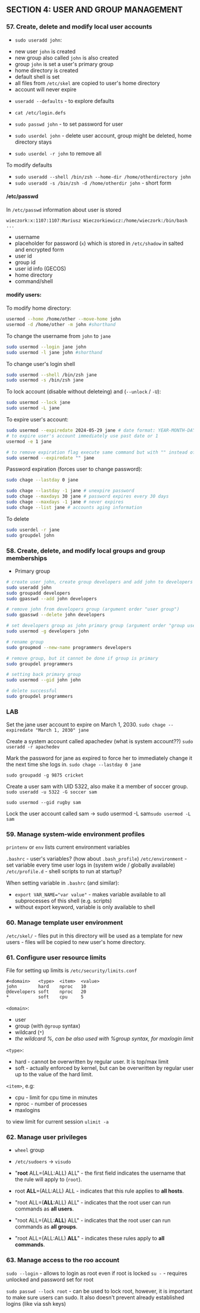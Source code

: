 ## SECTION 4: USER AND GROUP MANAGEMENT

### 57. Create, delete and modify local user accounts
* `sudo useradd john`:
 - new user `john` is created
 - new group also called `john` is also created
 - group `john` is set a user's primary group
 - home directory is created 
 - default shell is set
 - all files from `/etc/skel` are copied to user's home directory
 - account will never expire

* `useradd --defaults` - to explore defaults
* `cat /etc/login.defs`

* `sudo passwd john` - to set password for user

* `sudo userdel john` - delete user account, group might be deleted, home directory stays
* `sudo userdel -r john` to remove all

To modify defaults 
* `sudo useradd --shell /bin/zsh --home-dir /home/otherdirectory john`
* `sudo useradd -s /bin/zsh -d /home/otherdir john` - short form

#### /etc/passwd
In `/etc/passwd` information about user is stored
```
wieczork:x:1107:1107:Mariusz Wieczorkiewicz:/home/wieczork:/bin/bash
...
```
* username
* placeholder for password (`x`) which is stored in `/etc/shadow` in salted and encrypted form
* user id
* group id
* user id info (GECOS)
* home directory
* command/shell

#### modify users:
To modify home directory:
```bash
usermod --home /home/other --move-home john
usermod -d /home/other -m john #shorthand

```
To change the username from `john` to `jane`
```bash
sudo usermod --login jane john
sudo usermod -l jane john #shorthand
```

To change user's login shell
```bash
sudo usermod --shell /bin/zsh jane
sudo usermod -s /bin/zsh jane
```

To lock account (disable without deleteing) and (`--unlock` / `-U`):
```bash
sudo usermod --lock jane
sudo usermod -L jane
```

To expire user's account:
```bash
sudo usermod --expiredate 2024-05-29 jane # date format: YEAR-MONTH-DAY
# to expire user's account immediately use past date or 1
usermod -e 1 jane

# to remove expiration flag execute same command but with "" instead of date
sudo usermod --expiredate "" jane
```

Password expiration (forces user to change password):
```bash
sudo chage --lastday 0 jane

sudo chage --lastday -1 jane # unexpire password
sudo chage --maxdays 30 jane # password expires every 30 days
sudo chage --maxdays -1 jane # never expires
sudo chage --list jane # accounts aging information
```

To delete 
```bash
sudo userdel -r jane
sudo groupdel john
```

### 58. Create, delete, and modify local groups and group memberships

* Primary group

```bash
# create user john, create group developers and add john to developers
sudo useradd john
sudo groupadd developers
sudo gpasswd --add john developers
```

```bash
# remove john from developers group (argument order "user group")
sudo gpasswd --delete john developers

# set developers group as john primary group (argument order "group user")
sudo usermod -g developers john

# rename group
sudo groupmod --new-name programmers developers 

# remove group, but it cannot be done if group is primary
sudo groupdel programmers

# setting back primary group
sudo usermod --gid john john

# delete successful
sudo groupdel programmers 
```

### LAB 
Set the jane user account to expire on March 1, 2030.
`sudo chage --expiredate "March 1, 2030" jane`

Create a system account called apachedev (what is system account??)
`sudo useradd -r apachedev`

Mark the password for jane as expired to force her to immediately change it the next time she logs in.
`sudo chage --lastday 0 jane`

`sudo groupadd -g 9875 cricket`

Create a user sam with UID 5322, also make it a member of soccer group.
`sudo useradd -u 5322 -G soccer sam`

`sudo usermod --gid rugby sam`

Lock the user account called sam -> sudo usermod -L sam`sudo usermod -L sam`


### 59. Manage system-wide environment profiles
`printenv` or `env` lists current environment variables

`.bashrc` - user's variables? (how about `.bash_profile`)
`/etc/environment` - set variable every time user logs in (system wide / globally available)
`/etc/profile.d` - shell scripts to run at startup?

When setting variable in `.bashrc` (and similar):
* `export VAR_NAME="var value"` - makes variable available to all subprocesses of this shell (e.g. scripts)
* without export keyword, variable is only available to shell

### 60. Manage template user environment
`/etc/skel/` - files put in this directory will be used as a template for new users - files will be copied to new user's home directory.

### 61. Configure user resource limits
File for setting up limits is `/etc/security/limits.conf`
```
#<domain>   <type>  <item>  <value>
john        hard    nproc   10
@developers soft    nproc   20
*           soft    cpu     5
```
`<domain>`:
* user
* group (with `@group` syntax)
* wildcard (`*`)
* *the wildcard %, can be also used with %group syntax, for maxlogin limit*

`<type>`:
* hard - cannot be overwritten by regular user. It is top/max limit
* soft - actually enforced by kernel, but can be overwritten by regular user up to the value of the hard limit.

`<item>`, e.g:
* cpu - limit for cpu time in minutes
* nproc - number of processes
* maxlogins

to view limit for current session `ulimit -a`

### 62. Manage user privileges
* `wheel` group
* `/etc/sudoers` -> `visudo`

* "**root** ALL=(ALL:ALL) ALL" - the first field indicates the username that the rule will apply to (`root`).
* root **ALL**=(ALL:ALL) ALL - indicates that this rule applies to **all hosts**.
* "root ALL=(**ALL**:ALL) ALL" - indicates that the root user can run commands as **all users**.
* "root ALL=(ALL:**ALL**) ALL" - indicates that the root user can run commands as **all groups**.
* "root ALL=(ALL:ALL) **ALL**" - indicates these rules apply to **all commands**.


### 63. Manage access to the roo account

`sudo --login` - allows to login as root even if root is locked
`su -` - requires unlocked and password set for root 

`sudo passwd --lock root` - can be used to lock root, however, it is important to make sure users can sudo. It also doesn't prevent already established logins (like via ssh keys)


